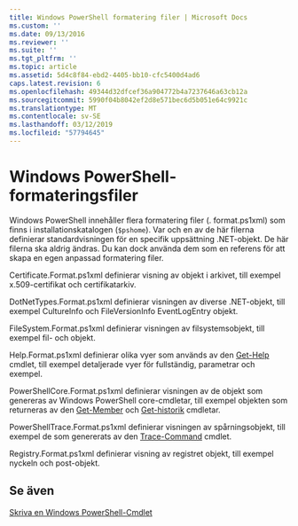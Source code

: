 ```yaml
---
title: Windows PowerShell formatering filer | Microsoft Docs
ms.custom: ''
ms.date: 09/13/2016
ms.reviewer: ''
ms.suite: ''
ms.tgt_pltfrm: ''
ms.topic: article
ms.assetid: 5d4c8f84-ebd2-4405-bb10-cfc5400d4ad6
caps.latest.revision: 6
ms.openlocfilehash: 49344d32dfcef36a904772b4a7237646a63cb12a
ms.sourcegitcommit: 5990f04b8042ef2d8e571bec6d5b051e64c9921c
ms.translationtype: MT
ms.contentlocale: sv-SE
ms.lasthandoff: 03/12/2019
ms.locfileid: "57794645"
---
```

# <a name="windows-powershell-formatting-files"></a>Windows PowerShell-formateringsfiler

Windows PowerShell innehåller flera formatering filer (. format.ps1xml) som finns i installationskatalogen (`$pshome`). Var och en av de här filerna definierar standardvisningen för en specifik uppsättning .NET-objekt. De här filerna ska aldrig ändras. Du kan dock använda dem som en referens för att skapa en egen anpassad formatering filer.

Certificate.Format.ps1xml definierar visning av objekt i arkivet, till exempel x.509-certifikat och certifikatarkiv.

DotNetTypes.Format.ps1xml definierar visningen av diverse .NET-objekt, till exempel CultureInfo och FileVersionInfo EventLogEntry objekt.

FileSystem.Format.ps1xml definierar visningen av filsystemsobjekt, till exempel fil- och objekt.

Help.Format.ps1xml definierar olika vyer som används av den [Get-Help](/powershell/module/Microsoft.PowerShell.Core/Get-Help) cmdlet, till exempel detaljerade vyer för fullständig, parametrar och exempel.

PowerShellCore.Format.ps1xml definierar visningen av de objekt som genereras av Windows PowerShell core-cmdletar, till exempel objekten som returneras av den [Get-Member](/powershell/module/Microsoft.PowerShell.Utility/Get-Member) och [Get-historik](/powershell/module/Microsoft.PowerShell.Core/Get-History) cmdletar.

PowerShellTrace.Format.ps1xml definierar visningen av spårningsobjekt, till exempel de som genererats av den [Trace-Command](/powershell/module/Microsoft.PowerShell.Utility/Trace-Command) cmdlet.

Registry.Format.ps1xml definierar visning av registret objekt, till exempel nyckeln och post-objekt.

## <a name="see-also"></a>Se även

[Skriva en Windows PowerShell-Cmdlet](../cmdlet/writing-a-windows-powershell-cmdlet.md)
